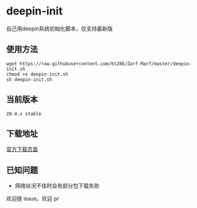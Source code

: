 # deepin-init
自己用deepin系统初始化脚本，仅支持最新版

## 使用方法

```
wget https://raw.githubusercontent.com/kt286/Zarf-Marf/master/deepin-init.sh
chmod +x deepin-init.sh
sh deepin-init.sh
```

## 当前版本

`20.4.x stable`

## 下载地址

[官方下载页面](https://www.deepin.org/download/)

## 已知问题

 - 网络状况不佳时会有部分包下载失败


欢迎提 issue，欢迎 pr
